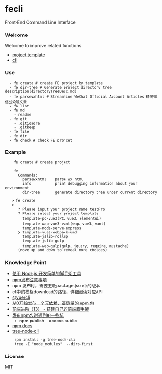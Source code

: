# fecli 
Front-End Command Line Interface

### Welcome
Welcome to improve related functions

- [project template](https://github.com/MShineRay?tab=projects)
- [cli](https://github.com/MShineRay/fecli)

### Use
~~~
  - fe create # create FE project by template
  - fe dir-tree # Generate project directory tree description(directoryTreeDesc.md)
  - fe parsewxhtml # Streamline WeChat Official Account Articles 精简微信公众号文章
  - fe lint
  - fe md 
    - readme
  - fe git
    - .gitignore
    - .gitkeep
  - fe file
  - fe dir
  - fe check # check FE projcet
~~~    

### Example
~~~
    fe create # create project
    
    fe 
      Commands:
        parsewxhtml    parse wx html
        info           print debugging information about your environment
        dir-tree       generate directory tree under current directory
~~~

~~~
   > fe create
   >
      ? Please input your project name testPro
      ? Please select your project template 
        template-pc-vue3(PC、vue3、elementui) 
        template-wap-vue3-vant(wap、vue3、vant) 
        template-node-serve-express 
      ❯ template-vue2-webpack-umd 
        template-jslib-rollup 
        template-jslib-gulp 
        template-web-gulp(gulp、jquery、require、mustache) 
      (Move up and down to reveal more choices)

~~~

### Knowledge Point
 - [使用 Node.js 开发简单的脚手架工具](https://mp.weixin.qq.com/s/o4D4DI59GzdeI8KTp0RGuA)
 - [npm发布注意事项](https://blog.csdn.net/gamesdev/article/details/49018629)
 - npm 发布时，需要更改package.json中的版本
 - cli中的模板download的路径，详细阅读对应API
 - [@vue/cli](https://github.com/vuejs/vue-cli/tree/dev/packages/%40vue/cli)
 - [从0开始发布一个无依赖、高质量的 npm 包](https://mp.weixin.qq.com/s/0oDXwz-SBoh3mEymlNxh7w)
 - [前端进阶（13） - 搭建自己的前端脚手架](https://segmentfault.com/a/1190000016481132)
 - [发布npm包时遇到的一些坑](https://www.jianshu.com/p/40f732d91a8c)
    - npm publish --access public
 - [npm docs](https://docs.npmjs.com/cli/v7/using-npm/developers)
 - [tree-node-cli](https://www.npmjs.com/package/tree-node-cli)
   ~~~
    npm install -g tree-node-cli    
    tree -I "node_modules"  --dirs-first
   ~~~

### License
[MIT](LICENSE)
